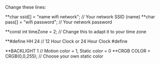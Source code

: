 Change these lines: 

**char ssid[] = "name wifi network";        // Your network SSID (name) 
**char pass[] = "wifi password";            // Your network password 

**const int timeZone = 2;                   // Change this to adapt it to your time zone 

**#define HH          24                    // 12 Hour Clock or 24 Hour Clock #define 

**BACKLIGHT   1                             // Motion color = 1, Static color = 0 
**CRGB COLOR = CRGB(0,0,255);               // Choose your own static color
